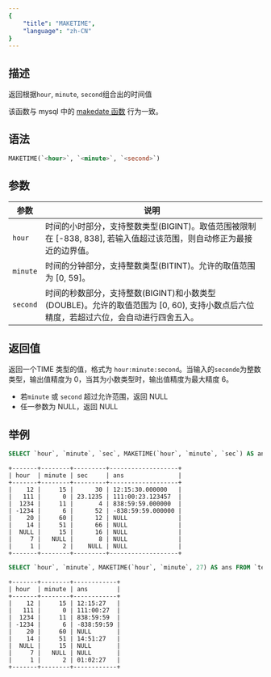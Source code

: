 ```yaml
---
{
    "title": "MAKETIME",
    "language": "zh-CN"
}
---
```


## 描述

返回根据`hour`, `minute`, `second`组合出的时间值

该函数与 mysql 中的 [makedate 函数](https://dev.mysql.com/doc/refman/8.4/en/date-and-time-functions.html#function_maketime) 行为一致。

## 语法

```sql
MAKETIME(`<hour>`, `<minute>`, `<second>`)
```

## 参数

| 参数 | 说明 |
| ---- | ---- |
| `hour` | 	时间的小时部分，支持整数类型(BIGINT)。取值范围被限制在 [-838, 838], 若输入值超过该范围，则自动修正为最接近的边界值。 |
| `minute` | 时间的分钟部分，支持整数类型(BITINT)。允许的取值范围为 [0, 59]。 |
| `second` | 时间的秒数部分，支持整数(BIGINT)和小数类型(DOUBLE)。允许的取值范围为 [0, 60), 支持小数点后六位精度，若超过六位，会自动进行四舍五入。 |

## 返回值

返回一个TIME 类型的值，格式为 `hour:minute:second`。当输入的`seconde`为整数类型，输出值精度为 0，当其为小数类型时，输出值精度为最大精度 6。

- 若`minute` 或 `second` 超过允许范围，返回 NULL
- 任一参数为 NULL，返回 NULL

## 举例

```sql
SELECT `hour`, `minute`, `sec`, MAKETIME(`hour`, `minute`, `sec`) AS ans FROM `test_maketime`;
```
```text
+-------+--------+---------+-------------------+
| hour  | minute | sec     | ans               |
+-------+--------+---------+-------------------+
|    12 |     15 |      30 | 12:15:30.000000   |
|   111 |      0 | 23.1235 | 111:00:23.123457  |
|  1234 |     11 |       4 | 838:59:59.000000  |
| -1234 |      6 |      52 | -838:59:59.000000 |
|    20 |     60 |      12 | NULL              |
|    14 |     51 |      66 | NULL              |
|  NULL |     15 |      16 | NULL              |
|     7 |   NULL |       8 | NULL              |
|     1 |      2 |    NULL | NULL              |
+-------+--------+---------+-------------------+
```

```sql
SELECT `hour`, `minute`, MAKETIME(`hour`, `minute`, 27) AS ans FROM `test_maketime`;
```
```text
+-------+--------+------------+
| hour  | minute | ans        |
+-------+--------+------------+
|    12 |     15 | 12:15:27   |
|   111 |      0 | 111:00:27  |
|  1234 |     11 | 838:59:59  |
| -1234 |      6 | -838:59:59 |
|    20 |     60 | NULL       |
|    14 |     51 | 14:51:27   |
|  NULL |     15 | NULL       |
|     7 |   NULL | NULL       |
|     1 |      2 | 01:02:27   |
+-------+--------+------------+
```
